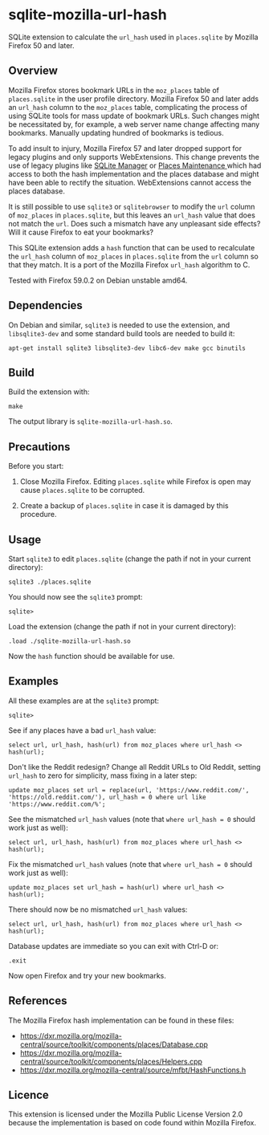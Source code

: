 # sqlite-mozilla-url-hash

SQLite extension to calculate the `url_hash` used in `places.sqlite` by Mozilla Firefox 50 and later.

## Overview

Mozilla Firefox stores bookmark URLs in the `moz_places` table of `places.sqlite` in the user profile directory. Mozilla Firefox 50 and later adds an `url_hash` column to the `moz_places` table, complicating the process of using SQLite tools for mass update of bookmark URLs. Such changes might be necessitated by, for example, a web server name change affecting many bookmarks. Manually updating hundred of bookmarks is tedious.

To add insult to injury, Mozilla Firefox 57 and later dropped support for legacy plugins and only supports WebExtensions. This change prevents the use of legacy plugins like [SQLite Manager](https://addons.mozilla.org/en-US/firefox/addon/sqlite-manager/) or [Places Maintenance ](https://addons.mozilla.org/en-US/firefox/addon/places-maintenance/) which had access to both the hash implementation and the places database and might have been able to rectify the situation. WebExtensions cannot access the places database.

It is still possible to use `sqlite3` or `sqlitebrowser` to modify the `url` column of `moz_places` in `places.sqlite`, but this leaves an `url_hash` value that does not match the `url`. Does such a mismatch have any unpleasant side effects? Will it cause Firefox to eat your bookmarks?

This SQLite extension adds a `hash` function that can be used to recalculate the `url_hash` column of `moz_places` in `places.sqlite` from the `url` column so that they match. It is a port of the Mozilla Firefox `url_hash` algorithm to C.

Tested with Firefox 59.0.2 on Debian unstable amd64.

## Dependencies

On Debian and similar, `sqlite3` is needed to use the extension, and `libsqlite3-dev` and some standard build tools are needed to build it:
```
apt-get install sqlite3 libsqlite3-dev libc6-dev make gcc binutils
```

## Build

Build the extension with:
```
make
```

The output library is `sqlite-mozilla-url-hash.so`.

## Precautions

Before you start:

1. Close Mozilla Firefox. Editing `places.sqlite` while Firefox is open may cause `places.sqlite` to be corrupted.

1. Create a backup of `places.sqlite` in case it is damaged by this procedure.

## Usage

Start `sqlite3` to edit `places.sqlite` (change the path if not in your current directory):
```
sqlite3 ./places.sqlite
```

You should now see the `sqlite3` prompt:
```
sqlite>
```

Load the extension (change the path if not in your current directory):
```
.load ./sqlite-mozilla-url-hash.so
```

Now the `hash` function should be available for use.

## Examples

All these examples are at the `sqlite3` prompt:
```
sqlite>
```

See if any places have a bad `url_hash` value:
```
select url, url_hash, hash(url) from moz_places where url_hash <> hash(url);
```

Don't like the Reddit redesign? Change all Reddit URLs to Old Reddit, setting `url_hash` to zero for simplicity, mass fixing in a later step:
```
update moz_places set url = replace(url, 'https://www.reddit.com/', 'https://old.reddit.com/'), url_hash = 0 where url like 'https://www.reddit.com/%';
```

See the mismatched `url_hash` values (note that `where url_hash = 0` should work just as well):
```
select url, url_hash, hash(url) from moz_places where url_hash <> hash(url);
```

Fix the mismatched `url_hash` values (note that `where url_hash = 0` should work just as well):
```
update moz_places set url_hash = hash(url) where url_hash <> hash(url);
```

There should now be no mismatched `url_hash` values:
```
select url, url_hash, hash(url) from moz_places where url_hash <> hash(url);
```

Database updates are immediate so you can exit with Ctrl-D or:
```
.exit
```

Now open Firefox and try your new bookmarks.

## References

The Mozilla Firefox hash implementation can be found in these files:
 * https://dxr.mozilla.org/mozilla-central/source/toolkit/components/places/Database.cpp
 * https://dxr.mozilla.org/mozilla-central/source/toolkit/components/places/Helpers.cpp
 * https://dxr.mozilla.org/mozilla-central/source/mfbt/HashFunctions.h

## Licence

This extension is licensed under the Mozilla Public License Version 2.0 because the implementation is based on code found within Mozilla Firefox.
